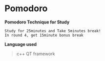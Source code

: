 # Pomodoro

**Pomodoro Technique for Study**

`Study for 25minutes and Take 5minutes break!`<br>
`In round 4, get 15minute bonus break`<br>


**Language used**
>c++
>QT framework
